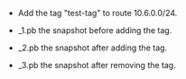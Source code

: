 * Add the tag "test-tag" to route 10.6.0.0/24. 

* _1.pb the snapshot before adding the tag.

* _2.pb the snapshot after adding the tag.

* _3.pb the snapshot after removing the tag.
